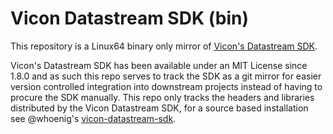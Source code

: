 # Vicon Datastream SDK (bin)

This repository is a Linux64 binary only mirror of [Vicon's Datastream SDK](https://www.vicon.com/software/datastream-sdk/).

Vicon's Datastream SDK has been available under an MIT License since 1.8.0 and
as such this repo serves to track the SDK as a git mirror for easier version
controlled integration into downstream projects instead of having to procure the
SDK manually. This repo only tracks the headers and libraries distributed by the
Vicon Datastream SDK, for a source based installation see @whoenig's
[vicon-datastream-sdk](https://github.com/whoenig/vicon-datastream-sdk).
